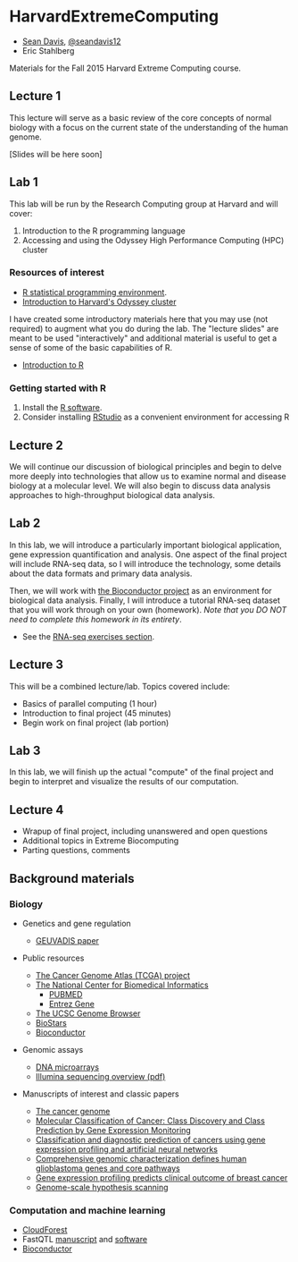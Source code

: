 # HarvardExtremeComputing

- [Sean Davis](http://watson.nci.nih.gov/~sdavis/), [@seandavis12](https://twitter.com/seandavis12)
- Eric Stahlberg

Materials for the Fall 2015 Harvard Extreme Computing course.

## Lecture 1

This lecture will serve as a basic review of the 
core concepts of normal biology with a focus on the
current state of the understanding of the human
genome.

[Slides will be here soon]

## Lab 1

This lab will be run by the Research Computing group at Harvard and will cover:

1. Introduction to the R programming language
2. Accessing and using the Odyssey High Performance Computing (HPC) cluster

### Resources of interest

- [R statistical programming environment](http://www.r-project.org).
- [Introduction to Harvard's Odyssey cluster](https://rc.fas.harvard.edu/training/intro-to-odyssey/)

I have created some introductory materials here that you may use (not required) 
to augment what you do during the lab. The "lecture slides" are meant to be used "interactively" and
additional material is useful to get a sense of some of the basic capabilities of R.

- [Introduction to R](http://watson.nci.nih.gov/~sdavis/tutorials/IntroToR/)

### Getting started with R

1. Install the [R software](https://cran.r-project.org/).
2. Consider installing [RStudio](https://www.rstudio.com/products/rstudio/download/) as a convenient environment for accessing R




## Lecture 2

We will continue our discussion of biological principles and begin
to delve more deeply into technologies that allow us to 
examine normal and disease biology at a molecular level. We will
also begin to discuss data analysis approaches to high-throughput
biological data analysis.

## Lab 2

In this lab, we will introduce a particularly important biological application, 
gene expression quantification and analysis. One aspect of the final project will 
include RNA-seq data, so I will introduce the technology, some
details about the data formats and primary data analysis. 

Then, we will work with [the Bioconductor project](http://bioconductor.org) as
an environment for biological data analysis. Finally, I will introduce a tutorial RNA-seq
dataset that you will work through on your own (homework).  *Note that you DO NOT need to complete
this homework in its entirety*. 

- See the [RNA-seq exercises section](http://watson.nci.nih.gov/~sdavis/tutorials/IntroToR/).

## Lecture 3

This will be a combined lecture/lab.  Topics covered include:

- Basics of parallel computing (1 hour)
- Introduction to final project (45 minutes)
- Begin work on final project (lab portion)

## Lab 3

In this lab, we will finish up the actual "compute" of the final project and begin
to interpret and visualize the results of our computation.  

## Lecture 4

- Wrapup of final project, including unanswered and open questions
- Additional topics in Extreme Biocomputing
- Parting questions, comments

## Background materials

### Biology

- Genetics and gene regulation
    - [GEUVADIS paper](http://www.ncbi.nlm.nih.gov/pmc/articles/PMC3918453/)

- Public resources
    - [The Cancer Genome Atlas (TCGA) project](http://cancergenome.nih.gov/)
    - [The National Center for Biomedical Informatics](http://www.ncbi.nlm.nih.gov/)
        - [PUBMED](http://www.ncbi.nlm.nih.gov/pubmed/)
        - [Entrez Gene](http://www.ncbi.nlm.nih.gov/gene/)
    - [The UCSC Genome Browser](http://genome.ucsc.edu)
    - [BioStars](https://biostars.org)
    - [Bioconductor](http://bioconductor.org)

- Genomic assays
    - [DNA microarrays]()
    - [Illumina sequencing overview (pdf)](https://www.illumina.com/documents/products/techspotlights/techspotlight_sequencing.pdf)
- Manuscripts of interest and classic papers
    - [The cancer genome](http://www.nature.com/nature/journal/v458/n7239/full/nature07943.html)
    - [Molecular Classification of Cancer: Class Discovery and Class Prediction by Gene Expression Monitoring](http://rileylab.bio.umb.edu/sites/g/files/g1314676/f/201502/Golub1999Molecular.pdf)
    - [Classification and diagnostic prediction of cancers using gene expression profiling and artificial neural networks](http://www.nature.com/nm/journal/v7/n6/pdf/nm0601_673.pdf)
    - [Comprehensive genomic characterization defines human glioblastoma genes and core pathways](http://www.nature.com/nature/journal/v455/n7216/full/nature07385.html)
    - [Gene expression profiling predicts clinical outcome of breast cancer](http://www.nature.com/nature/journal/v415/n6871/full/415530a.html)
    - [Genome-scale hypothesis scanning](http://journals.plos.org/plosbiology/article?id=10.1371/journal.pbio.0000015)

### Computation and machine learning

- [CloudForest](https://github.com/ryanbressler/CloudForest)
- FastQTL [manuscript](http://biorxiv.org/content/early/2015/08/07/022301) and [software](http://fastqtl.sourceforge.net)
- [Bioconductor](https://bioconductor.org/)
